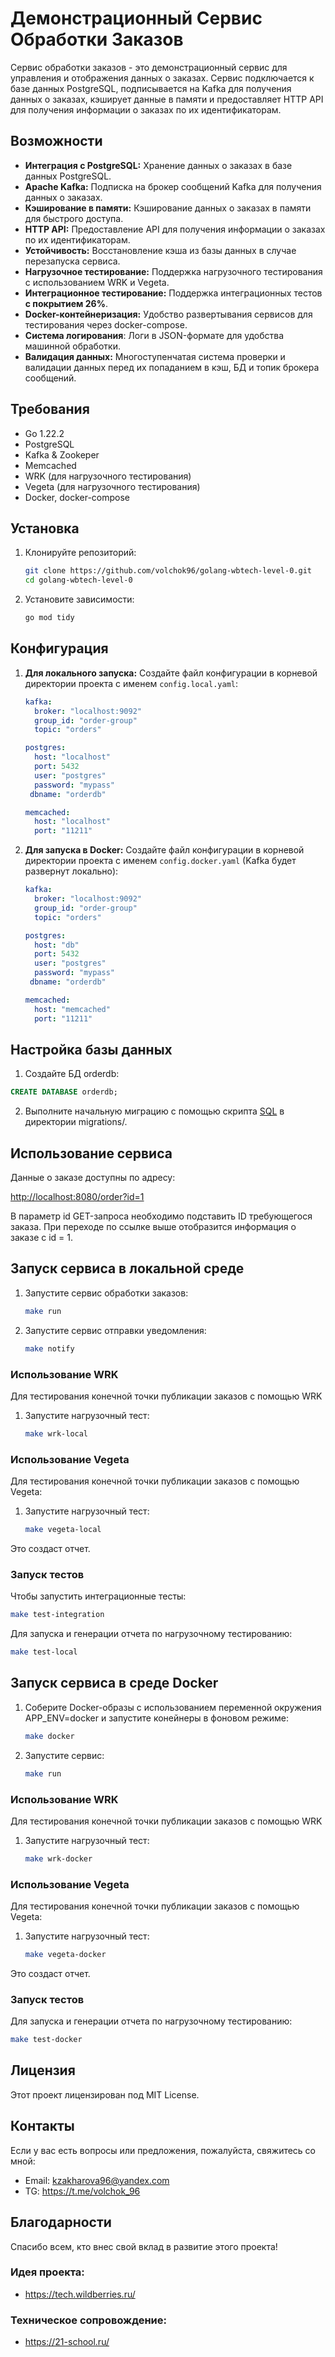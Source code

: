 # Демонстрационный Сервис Обработки Заказов

Сервис обработки заказов - это демонстрационный сервис для управления и отображения данных о заказах. Сервис подключается к базе данных PostgreSQL, подписывается на Kafka для получения данных о заказах, кэширует данные в памяти и предоставляет HTTP API для получения информации о заказах по их идентификаторам.

## Возможности

- **Интеграция с PostgreSQL:** Хранение данных о заказах в базе данных PostgreSQL.
- **Apache Kafka:** Подписка на брокер сообщений Kafka для получения данных о заказах.
- **Кэширование в памяти:** Кэширование данных о заказах в памяти для быстрого доступа.
- **HTTP API:** Предоставление API для получения информации о заказах по их идентификаторам.
- **Устойчивость:** Восстановление кэша из базы данных в случае перезапуска сервиса.
- **Нагрузочное тестирование:** Поддержка нагрузочного тестирования с использованием WRK и Vegeta.
- **Интеграционное тестирование:** Поддержка интеграционных тестов **с покрытием 26%**.
- **Docker-контейнеризация:** Удобство развертывания сервисов для тестирования через docker-compose.
- **Система логирования**: Логи в JSON-формате для удобства машинной обработки.
- **Валидация данных:** Многоступенчатая система проверки и валидации данных перед их попаданием в кэш, БД и топик брокера сообщений.

## Требования

- Go 1.22.2
- PostgreSQL
- Kafka & Zookeper
- Memcached
- WRK (для нагрузочного тестирования)
- Vegeta (для нагрузочного тестирования)
- Docker, docker-compose

## Установка

1. Клонируйте репозиторий:
   ```sh
   git clone https://github.com/volchok96/golang-wbtech-level-0.git
   cd golang-wbtech-level-0
   ```

2. Установите зависимости:
   ```sh
   go mod tidy
   ```
   
## Конфигурация

1. **Для локального запуска:** Создайте файл конфигурации в корневой директории проекта с именем `config.local.yaml`:

    ```yaml
    kafka:
      broker: "localhost:9092"  
      group_id: "order-group"
      topic: "orders"   

    postgres:
      host: "localhost"
      port: 5432    
      user: "postgres"
      password: "mypass"
     dbname: "orderdb"

    memcached:
      host: "localhost"
      port: "11211"

    ```
2. **Для запуска в Docker:** Создайте файл конфигурации в корневой директории проекта с именем `config.docker.yaml` (Kafka будет развернут локально):

    ```yaml
    kafka:
      broker: "localhost:9092"  
      group_id: "order-group"
      topic: "orders"   

    postgres:
      host: "db"
      port: 5432    
      user: "postgres"
      password: "mypass"
     dbname: "orderdb"

    memcached:
      host: "memcached"
      port: "11211"

    ```

## Настройка базы данных

1. Создайте БД orderdb:
  ```sql
  CREATE DATABASE orderdb;
  ```

2. Выполните начальную миграцию с помощью скрипта [SQL](migrations/000001_init_db.up.sql) в директории migrations/.

## Использование сервиса

Данные о заказе доступны по адресу: 

[http://localhost:8080/order?id=1](http://localhost:8080/order?id=1)

В параметр id GET-запроса необходимо подставить ID требующегося заказа.
При переходе по ссылке выше отобразится информация о заказе с id = 1.

## Запуск сервиса в локальной среде

1. Запустите сервис обработки заказов:

    ```sh
    make run
    ```

2. Запустите сервис отправки уведомления:

    ```sh
    make notify
    ```

### Использование WRK
Для тестирования конечной точки публикации заказов с помощью WRK

1. Запустите нагрузочный тест:

    ```sh
    make wrk-local
    ```

### Использование Vegeta

Для тестирования конечной точки публикации заказов с помощью Vegeta:

1. Запустите нагрузочный тест:

    ```sh
    make vegeta-local
    ```

Это создаст отчет.

### Запуск тестов

Чтобы запустить интеграционные тесты:

```sh
make test-integration
```

Для запуска и генерации отчета по нагрузочному тестированию:

```sh
make test-local
```

## Запуск сервиса в среде Docker

1. Соберите Docker-образы с использованием переменной окружения APP_ENV=docker и запустите конейнеры в фоновом режиме:

    ```sh
    make docker
    ```

2. Запустите сервис:

    ```sh
    make run
    ```

### Использование WRK
Для тестирования конечной точки публикации заказов с помощью WRK

1. Запустите нагрузочный тест:

    ```sh
    make wrk-docker
    ```

### Использование Vegeta

Для тестирования конечной точки публикации заказов с помощью Vegeta:

1. Запустите нагрузочный тест:

    ```sh
    make vegeta-docker
    ```

Это создаст отчет.

### Запуск тестов

Для запуска и генерации отчета по нагрузочному тестированию:

```sh
make test-docker
```

## Лицензия
Этот проект лицензирован под MIT License.

## Контакты

Если у вас есть вопросы или предложения, пожалуйста, свяжитесь со мной:
- Email: kzakharova96@yandex.com
- TG: https://t.me/volchok_96

## Благодарности
Спасибо всем, кто внес свой вклад в развитие этого проекта!

### Идея проекта:
- https://tech.wildberries.ru/

### Техническое сопровождение:
- https://21-school.ru/
